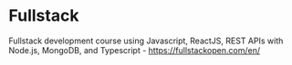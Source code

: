 # Fullstack
Fullstack development course using Javascript, ReactJS, REST APIs with Node.js, MongoDB, and Typescript - https://fullstackopen.com/en/
